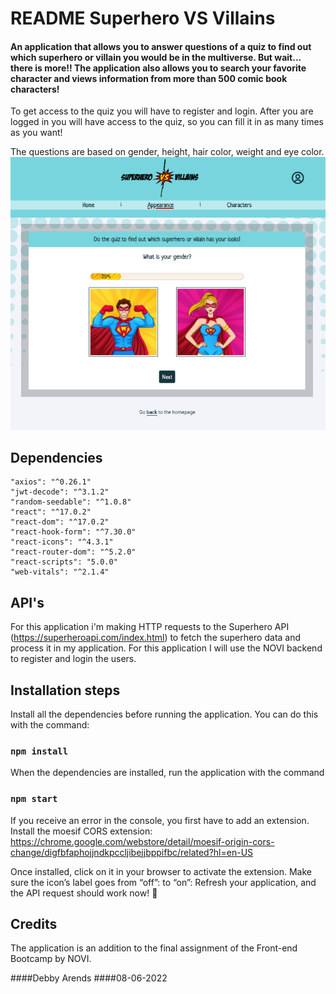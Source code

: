 # README Superhero VS Villains

<h4>An application that allows you to answer questions of a quiz to find out which superhero or villain you would be
in the multiverse. But wait... there is more!! The application also allows you to search your favorite character
and views information from more than 500 comic book characters!</h4>

To get access to the quiz you will have to register and login. After you are logged in you will have access to the
quiz, so you can fill it in as many times as you want!

The questions are based on gender, height, hair color, weight and eye color.
![screenshot](src/assets/screenshot-quiz-gender.png)

## Dependencies

    "axios": "^0.26.1"
    "jwt-decode": "^3.1.2"
    "random-seedable": "^1.0.8"
    "react": "^17.0.2"
    "react-dom": "^17.0.2"
    "react-hook-form": "^7.30.0"
    "react-icons": "^4.3.1"
    "react-router-dom": "^5.2.0"
    "react-scripts": "5.0.0"
    "web-vitals": "^2.1.4"

## API's

For this application i'm making HTTP requests to the Superhero API (https://superheroapi.com/index.html) to fetch the superhero data and process it in
my application. For this application I will use the NOVI backend to register and login the users.

## Installation steps

Install all the dependencies before running the application. You can do this with the command:

### `npm install`

When the dependencies are installed, run the application with the command

### `npm start`

If you receive an error in the console, you first have to add an extension. Install the moesif CORS extension:
<a href="https://chrome.google.com/webstore/detail/moesif-origin-cors-change/digfbfaphojjndkpccljibejjbppifbc/related?hl=en-US"></a>
https://chrome.google.com/webstore/detail/moesif-origin-cors-change/digfbfaphojjndkpccljibejjbppifbc/related?hl=en-US

 Once installed, click on it in your browser to activate the extension. Make sure the icon’s label goes from
“off”: to “on”: Refresh your application, and the API request should work now! 🎉


## Credits

The application is an addition to the final assignment of the Front-end Bootcamp by NOVI.


####Debby Arends
####08-06-2022